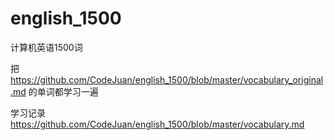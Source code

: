 # english_1500

计算机英语1500词

把 https://github.com/CodeJuan/english_1500/blob/master/vocabulary_original.md 
的单词都学习一遍

学习记录 https://github.com/CodeJuan/english_1500/blob/master/vocabulary.md
